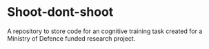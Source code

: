 # Shoot-dont-shoot
A repository to store code for an cognitive training task created for a Ministry of Defence funded research project.
